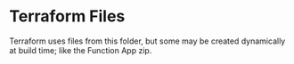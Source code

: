 # Terraform Files

Terraform uses files from this folder, but some may be created dynamically at build time; like the Function App zip.
